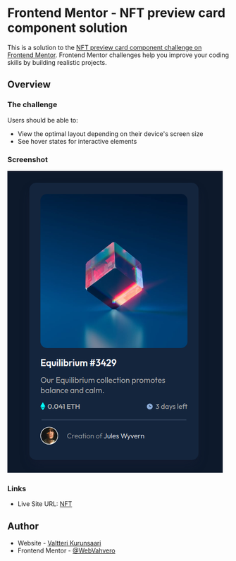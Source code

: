 # Frontend Mentor - NFT preview card component solution

This is a solution to the [NFT preview card component challenge on Frontend Mentor](https://www.frontendmentor.io/challenges/nft-preview-card-component-SbdUL_w0U). Frontend Mentor challenges help you improve your coding skills by building realistic projects. 

## Overview

### The challenge

Users should be able to:

- View the optimal layout depending on their device's screen size
- See hover states for interactive elements

### Screenshot

![NFT](./images/Screenshot%20from%202022-06-11%2000-24-35.png)

### Links

- Live Site URL: [NFT](https://your-live-site-url.com)

## Author

- Website - [Valtteri Kurunsaari](https://github.com/WebVahvero)
- Frontend Mentor - [@WebVahvero](https://www.frontendmentor.io/profile/WebVahvero)
